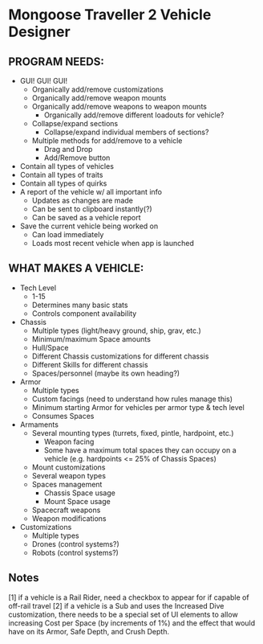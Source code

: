 

# Mongoose Traveller 2 Vehicle Designer

## PROGRAM NEEDS:
  - GUI! GUI! GUI!
      - Organically add/remove customizations
      - Organically add/remove weapon mounts
      - Organically add/remove weapons to weapon mounts
         - Organically add/remove different loadouts for vehicle?
      - Collapse/expand sections
         - Collapse/expand individual members of sections?
      - Multiple methods for add/remove to a vehicle
         - Drag and Drop
         - Add/Remove button
  - Contain all types of vehicles
  - Contain all types of traits
  - Contain all types of quirks
  - A report of the vehicle w/ all important info
     - Updates as changes are made
     - Can be sent to clipboard instantly(?)
     - Can be saved as a vehicle report
  - Save the current vehicle being worked on
     - Can load immediately
     - Loads most recent vehicle when app is launched

## WHAT MAKES A VEHICLE:
  - Tech Level
     - 1-15
     - Determines many basic stats
     - Controls component availability
  - Chassis
     - Multiple types (light/heavy ground, ship, grav, etc.)
     - Minimum/maximum Space amounts
     - Hull/Space
     - Different Chassis customizations for different chassis
     - Different Skills for different chassis
     - Spaces/personnel (maybe its own heading?)
  - Armor
     - Multiple types
     - Custom facings (need to understand how rules manage this)
     - Minimum starting Armor for vehicles per armor type & tech level
     - Consumes Spaces
  - Armaments
     - Several mounting types (turrets, fixed, pintle, hardpoint, etc.)
        - Weapon facing
        - Some have a maximum total spaces they can occupy on a vehicle (e.g. hardpoints <= 25% of Chassis Spaces)
     - Mount customizations
     - Several weapon types
     - Spaces management
        - Chassis Space usage
        - Mount Space usage
     - Spacecraft weapons
     - Weapon modifications
  - Customizations
     - Multiple types
     - Drones (control systems?)
     - Robots (control systems?)

## Notes
[1] if a vehicle is a Rail Rider, need a checkbox to appear for if capable of off-rail travel
[2] if a vehicle is a Sub and uses the Increased Dive customization, there needs to be a special set of UI elements to
    allow increasing Cost per Space (by increments of 1%) and the effect that would have on its Armor, Safe Depth, and
    Crush Depth.